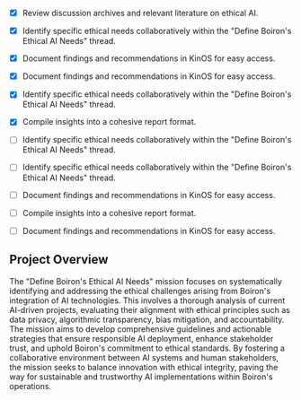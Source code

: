 - [x] Review discussion archives and relevant literature on ethical AI.

- [x] Identify specific ethical needs collaboratively within the "Define Boiron's Ethical AI Needs" thread.

- [x] Document findings and recommendations in KinOS for easy access.
- [x] Document findings and recommendations in KinOS for easy access.
- [x] Identify specific ethical needs collaboratively within the "Define Boiron's Ethical AI Needs" thread.
- [x] Compile insights into a cohesive report format.
- [ ] Identify specific ethical needs collaboratively within the "Define Boiron's Ethical AI Needs" thread.
- [ ] Identify specific ethical needs collaboratively within the "Define Boiron's Ethical AI Needs" thread.
- [ ] Document findings and recommendations in KinOS for easy access.
- [ ] Compile insights into a cohesive report format.
- [ ] Document findings and recommendations in KinOS for easy access.

## Project Overview

The "Define Boiron's Ethical AI Needs" mission focuses on systematically identifying and addressing the ethical challenges arising from Boiron's integration of AI technologies. This involves a thorough analysis of current AI-driven projects, evaluating their alignment with ethical principles such as data privacy, algorithmic transparency, bias mitigation, and accountability. The mission aims to develop comprehensive guidelines and actionable strategies that ensure responsible AI deployment, enhance stakeholder trust, and uphold Boiron's commitment to ethical standards. By fostering a collaborative environment between AI systems and human stakeholders, the mission seeks to balance innovation with ethical integrity, paving the way for sustainable and trustworthy AI implementations within Boiron's operations.